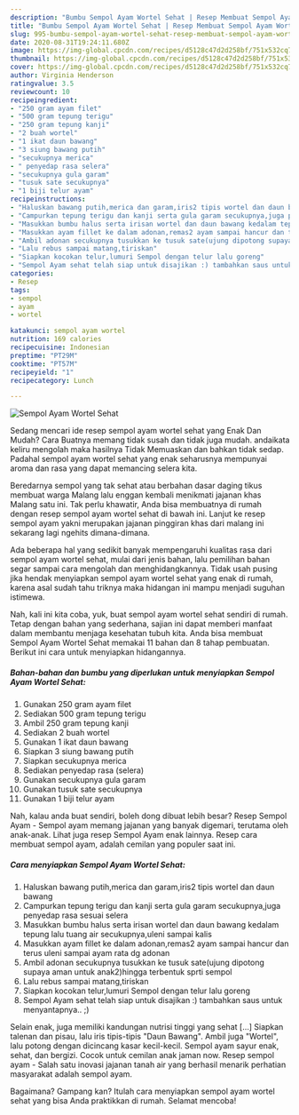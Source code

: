 ```yaml
---
description: "Bumbu Sempol Ayam Wortel Sehat | Resep Membuat Sempol Ayam Wortel Sehat Yang Paling Enak"
title: "Bumbu Sempol Ayam Wortel Sehat | Resep Membuat Sempol Ayam Wortel Sehat Yang Paling Enak"
slug: 995-bumbu-sempol-ayam-wortel-sehat-resep-membuat-sempol-ayam-wortel-sehat-yang-paling-enak
date: 2020-08-31T19:24:11.680Z
image: https://img-global.cpcdn.com/recipes/d5128c47d2d258bf/751x532cq70/sempol-ayam-wortel-sehat-foto-resep-utama.jpg
thumbnail: https://img-global.cpcdn.com/recipes/d5128c47d2d258bf/751x532cq70/sempol-ayam-wortel-sehat-foto-resep-utama.jpg
cover: https://img-global.cpcdn.com/recipes/d5128c47d2d258bf/751x532cq70/sempol-ayam-wortel-sehat-foto-resep-utama.jpg
author: Virginia Henderson
ratingvalue: 3.5
reviewcount: 10
recipeingredient:
- "250 gram ayam filet"
- "500 gram tepung terigu"
- "250 gram tepung kanji"
- "2 buah wortel"
- "1 ikat daun bawang"
- "3 siung bawang putih"
- "secukupnya merica"
- " penyedap rasa selera"
- "secukupnya gula garam"
- "tusuk sate secukupnya"
- "1 biji telur ayam"
recipeinstructions:
- "Haluskan bawang putih,merica dan garam,iris2 tipis wortel dan daun bawang"
- "Campurkan tepung terigu dan kanji serta gula garam secukupnya,juga penyedap rasa sesuai selera"
- "Masukkan bumbu halus serta irisan wortel dan daun bawang kedalam tepung lalu tuang air secukupnya,uleni sampai kalis"
- "Masukkan ayam fillet ke dalam adonan,remas2 ayam sampai hancur dan terus uleni sampai ayam rata dg adonan"
- "Ambil adonan secukupnya tusukkan ke tusuk sate(ujung dipotong supaya aman untuk anak2)hingga terbentuk sprti sempol"
- "Lalu rebus sampai matang,tiriskan"
- "Siapkan kocokan telur,lumuri Sempol dengan telur lalu goreng"
- "Sempol Ayam sehat telah siap untuk disajikan :) tambahkan saus untuk menyantapnya.. ;)"
categories:
- Resep
tags:
- sempol
- ayam
- wortel

katakunci: sempol ayam wortel 
nutrition: 169 calories
recipecuisine: Indonesian
preptime: "PT29M"
cooktime: "PT57M"
recipeyield: "1"
recipecategory: Lunch

---
```



![Sempol Ayam Wortel Sehat](https://img-global.cpcdn.com/recipes/d5128c47d2d258bf/751x532cq70/sempol-ayam-wortel-sehat-foto-resep-utama.jpg)

Sedang mencari ide resep sempol ayam wortel sehat yang Enak Dan Mudah? Cara Buatnya memang tidak susah dan tidak juga mudah. andaikata keliru mengolah maka hasilnya Tidak Memuaskan dan bahkan tidak sedap. Padahal sempol ayam wortel sehat yang enak seharusnya mempunyai aroma dan rasa yang dapat memancing selera kita.

Beredarnya sempol yang tak sehat atau berbahan dasar daging tikus membuat warga Malang lalu enggan kembali menikmati jajanan khas Malang satu ini. Tak perlu khawatir, Anda bisa membuatnya di rumah dengan resep sempol ayam wortel sehat di bawah ini. Lanjut ke resep sempol ayam yakni merupakan jajanan pinggiran khas dari malang ini sekarang lagi ngehits dimana-dimana.

Ada beberapa hal yang sedikit banyak mempengaruhi kualitas rasa dari sempol ayam wortel sehat, mulai dari jenis bahan, lalu pemilihan bahan segar sampai cara mengolah dan menghidangkannya. Tidak usah pusing jika hendak menyiapkan sempol ayam wortel sehat yang enak di rumah, karena asal sudah tahu triknya maka hidangan ini mampu menjadi suguhan istimewa.


Nah, kali ini kita coba, yuk, buat sempol ayam wortel sehat sendiri di rumah. Tetap dengan bahan yang sederhana, sajian ini dapat memberi manfaat dalam membantu menjaga kesehatan tubuh kita. Anda bisa membuat Sempol Ayam Wortel Sehat memakai 11 bahan dan 8 tahap pembuatan. Berikut ini cara untuk menyiapkan hidangannya.

<!--inarticleads1-->

##### Bahan-bahan dan bumbu yang diperlukan untuk menyiapkan Sempol Ayam Wortel Sehat:

1. Gunakan 250 gram ayam filet
1. Sediakan 500 gram tepung terigu
1. Ambil 250 gram tepung kanji
1. Sediakan 2 buah wortel
1. Gunakan 1 ikat daun bawang
1. Siapkan 3 siung bawang putih
1. Siapkan secukupnya merica
1. Sediakan  penyedap rasa (selera)
1. Gunakan secukupnya gula garam
1. Gunakan tusuk sate secukupnya
1. Gunakan 1 biji telur ayam


Nah, kalau anda buat sendiri, boleh dong dibuat lebih besar? Resep Sempol Ayam - Sempol ayam memang jajanan yang banyak digemari, terutama oleh anak-anak. Lihat juga resep Sempol Ayam enak lainnya. Resep cara membuat sempol ayam, adalah cemilan yang populer saat ini. 

<!--inarticleads2-->

##### Cara menyiapkan Sempol Ayam Wortel Sehat:

1. Haluskan bawang putih,merica dan garam,iris2 tipis wortel dan daun bawang
1. Campurkan tepung terigu dan kanji serta gula garam secukupnya,juga penyedap rasa sesuai selera
1. Masukkan bumbu halus serta irisan wortel dan daun bawang kedalam tepung lalu tuang air secukupnya,uleni sampai kalis
1. Masukkan ayam fillet ke dalam adonan,remas2 ayam sampai hancur dan terus uleni sampai ayam rata dg adonan
1. Ambil adonan secukupnya tusukkan ke tusuk sate(ujung dipotong supaya aman untuk anak2)hingga terbentuk sprti sempol
1. Lalu rebus sampai matang,tiriskan
1. Siapkan kocokan telur,lumuri Sempol dengan telur lalu goreng
1. Sempol Ayam sehat telah siap untuk disajikan :) tambahkan saus untuk menyantapnya.. ;)


Selain enak, juga memiliki kandungan nutrisi tinggi yang sehat […] Siapkan talenan dan pisau, lalu iris tipis-tipis &#34;Daun Bawang&#34;. Ambil juga &#34;Wortel&#34;, lalu potong dengan dicincang kasar kecil-kecil. Sempol ayam sayur enak, sehat, dan bergizi. Cocok untuk cemilan anak jaman now. Resep sempol ayam - Salah satu inovasi jajanan tanah air yang berhasil menarik perhatian masyarakat adalah sempol ayam. 

Bagaimana? Gampang kan? Itulah cara menyiapkan sempol ayam wortel sehat yang bisa Anda praktikkan di rumah. Selamat mencoba!
